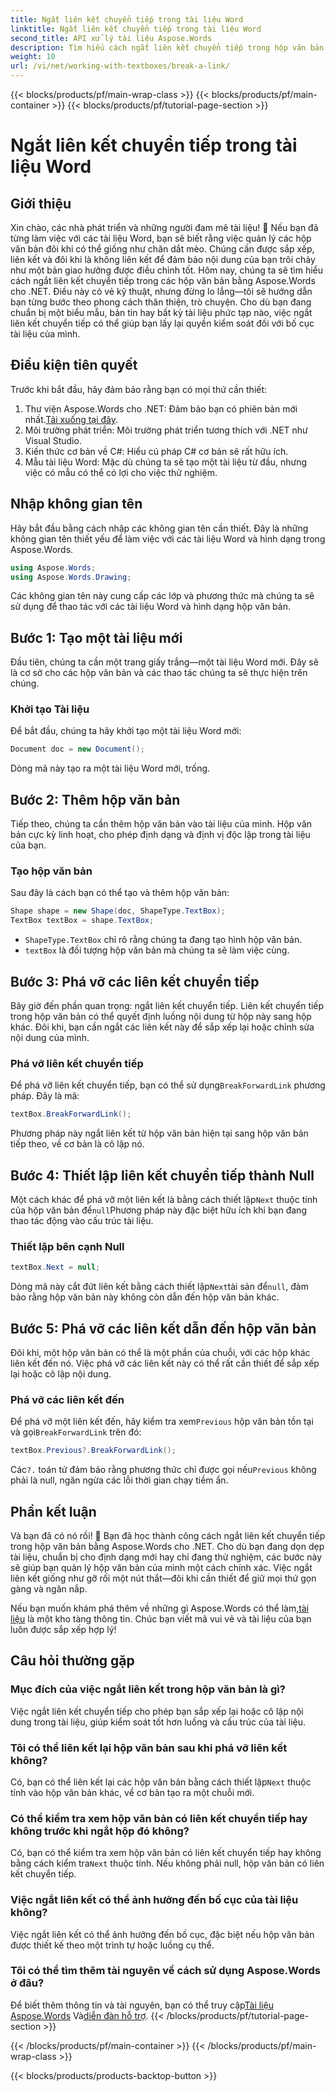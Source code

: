 ```yaml
---
title: Ngắt liên kết chuyển tiếp trong tài liệu Word
linktitle: Ngắt liên kết chuyển tiếp trong tài liệu Word
second_title: API xử lý tài liệu Aspose.Words
description: Tìm hiểu cách ngắt liên kết chuyển tiếp trong hộp văn bản tài liệu Word bằng Aspose.Words cho .NET. Làm theo hướng dẫn của chúng tôi để có trải nghiệm quản lý tài liệu mượt mà hơn.
weight: 10
url: /vi/net/working-with-textboxes/break-a-link/
---
```


{{< blocks/products/pf/main-wrap-class >}}
{{< blocks/products/pf/main-container >}}
{{< blocks/products/pf/tutorial-page-section >}}

# Ngắt liên kết chuyển tiếp trong tài liệu Word


## Giới thiệu

Xin chào, các nhà phát triển và những người đam mê tài liệu! 🌟 Nếu bạn đã từng làm việc với các tài liệu Word, bạn sẽ biết rằng việc quản lý các hộp văn bản đôi khi có thể giống như chăn dắt mèo. Chúng cần được sắp xếp, liên kết và đôi khi là không liên kết để đảm bảo nội dung của bạn trôi chảy như một bản giao hưởng được điều chỉnh tốt. Hôm nay, chúng ta sẽ tìm hiểu cách ngắt liên kết chuyển tiếp trong các hộp văn bản bằng Aspose.Words cho .NET. Điều này có vẻ kỹ thuật, nhưng đừng lo lắng—tôi sẽ hướng dẫn bạn từng bước theo phong cách thân thiện, trò chuyện. Cho dù bạn đang chuẩn bị một biểu mẫu, bản tin hay bất kỳ tài liệu phức tạp nào, việc ngắt liên kết chuyển tiếp có thể giúp bạn lấy lại quyền kiểm soát đối với bố cục tài liệu của mình.

## Điều kiện tiên quyết

Trước khi bắt đầu, hãy đảm bảo rằng bạn có mọi thứ cần thiết:

1.  Thư viện Aspose.Words cho .NET: Đảm bảo bạn có phiên bản mới nhất.[Tải xuống tại đây](https://releases.aspose.com/words/net/).
2. Môi trường phát triển: Môi trường phát triển tương thích với .NET như Visual Studio.
3. Kiến thức cơ bản về C#: Hiểu cú pháp C# cơ bản sẽ rất hữu ích.
4. Mẫu tài liệu Word: Mặc dù chúng ta sẽ tạo một tài liệu từ đầu, nhưng việc có mẫu có thể có lợi cho việc thử nghiệm.

## Nhập không gian tên

Hãy bắt đầu bằng cách nhập các không gian tên cần thiết. Đây là những không gian tên thiết yếu để làm việc với các tài liệu Word và hình dạng trong Aspose.Words.

```csharp
using Aspose.Words;
using Aspose.Words.Drawing;
```

Các không gian tên này cung cấp các lớp và phương thức mà chúng ta sẽ sử dụng để thao tác với các tài liệu Word và hình dạng hộp văn bản.

## Bước 1: Tạo một tài liệu mới

Đầu tiên, chúng ta cần một trang giấy trắng—một tài liệu Word mới. Đây sẽ là cơ sở cho các hộp văn bản và các thao tác chúng ta sẽ thực hiện trên chúng.

### Khởi tạo Tài liệu

Để bắt đầu, chúng ta hãy khởi tạo một tài liệu Word mới:

```csharp
Document doc = new Document();
```

Dòng mã này tạo ra một tài liệu Word mới, trống.

## Bước 2: Thêm hộp văn bản

Tiếp theo, chúng ta cần thêm hộp văn bản vào tài liệu của mình. Hộp văn bản cực kỳ linh hoạt, cho phép định dạng và định vị độc lập trong tài liệu của bạn.

### Tạo hộp văn bản

Sau đây là cách bạn có thể tạo và thêm hộp văn bản:

```csharp
Shape shape = new Shape(doc, ShapeType.TextBox);
TextBox textBox = shape.TextBox;
```

- `ShapeType.TextBox` chỉ rõ rằng chúng ta đang tạo hình hộp văn bản.
- `textBox` là đối tượng hộp văn bản mà chúng ta sẽ làm việc cùng.

## Bước 3: Phá vỡ các liên kết chuyển tiếp

Bây giờ đến phần quan trọng: ngắt liên kết chuyển tiếp. Liên kết chuyển tiếp trong hộp văn bản có thể quyết định luồng nội dung từ hộp này sang hộp khác. Đôi khi, bạn cần ngắt các liên kết này để sắp xếp lại hoặc chỉnh sửa nội dung của mình.

### Phá vỡ liên kết chuyển tiếp

 Để phá vỡ liên kết chuyển tiếp, bạn có thể sử dụng`BreakForwardLink` phương pháp. Đây là mã:

```csharp
textBox.BreakForwardLink();
```

Phương pháp này ngắt liên kết từ hộp văn bản hiện tại sang hộp văn bản tiếp theo, về cơ bản là cô lập nó.

## Bước 4: Thiết lập liên kết chuyển tiếp thành Null

 Một cách khác để phá vỡ một liên kết là bằng cách thiết lập`Next` thuộc tính của hộp văn bản để`null`Phương pháp này đặc biệt hữu ích khi bạn đang thao tác động vào cấu trúc tài liệu.

### Thiết lập bên cạnh Null

```csharp
textBox.Next = null;
```

 Dòng mã này cắt đứt liên kết bằng cách thiết lập`Next`tài sản để`null`, đảm bảo rằng hộp văn bản này không còn dẫn đến hộp văn bản khác.

## Bước 5: Phá vỡ các liên kết dẫn đến hộp văn bản

Đôi khi, một hộp văn bản có thể là một phần của chuỗi, với các hộp khác liên kết đến nó. Việc phá vỡ các liên kết này có thể rất cần thiết để sắp xếp lại hoặc cô lập nội dung.

### Phá vỡ các liên kết đến

 Để phá vỡ một liên kết đến, hãy kiểm tra xem`Previous` hộp văn bản tồn tại và gọi`BreakForwardLink` trên đó:

```csharp
textBox.Previous?.BreakForwardLink();
```

 Các`?.` toán tử đảm bảo rằng phương thức chỉ được gọi nếu`Previous` không phải là null, ngăn ngừa các lỗi thời gian chạy tiềm ẩn.

## Phần kết luận

Và bạn đã có nó rồi! 🎉 Bạn đã học thành công cách ngắt liên kết chuyển tiếp trong hộp văn bản bằng Aspose.Words cho .NET. Cho dù bạn đang dọn dẹp tài liệu, chuẩn bị cho định dạng mới hay chỉ đang thử nghiệm, các bước này sẽ giúp bạn quản lý hộp văn bản của mình một cách chính xác. Việc ngắt liên kết giống như gỡ rối một nút thắt—đôi khi cần thiết để giữ mọi thứ gọn gàng và ngăn nắp. 

 Nếu bạn muốn khám phá thêm về những gì Aspose.Words có thể làm,[tài liệu](https://reference.aspose.com/words/net/) là một kho tàng thông tin. Chúc bạn viết mã vui vẻ và tài liệu của bạn luôn được sắp xếp hợp lý!

## Câu hỏi thường gặp

### Mục đích của việc ngắt liên kết trong hộp văn bản là gì?

Việc ngắt liên kết chuyển tiếp cho phép bạn sắp xếp lại hoặc cô lập nội dung trong tài liệu, giúp kiểm soát tốt hơn luồng và cấu trúc của tài liệu.

### Tôi có thể liên kết lại hộp văn bản sau khi phá vỡ liên kết không?

 Có, bạn có thể liên kết lại các hộp văn bản bằng cách thiết lập`Next` thuộc tính vào hộp văn bản khác, về cơ bản tạo ra một chuỗi mới.

### Có thể kiểm tra xem hộp văn bản có liên kết chuyển tiếp hay không trước khi ngắt hộp đó không?

 Có, bạn có thể kiểm tra xem hộp văn bản có liên kết chuyển tiếp hay không bằng cách kiểm tra`Next` thuộc tính. Nếu không phải null, hộp văn bản có liên kết chuyển tiếp.

### Việc ngắt liên kết có thể ảnh hưởng đến bố cục của tài liệu không?

Việc ngắt liên kết có thể ảnh hưởng đến bố cục, đặc biệt nếu hộp văn bản được thiết kế theo một trình tự hoặc luồng cụ thể.

### Tôi có thể tìm thêm tài nguyên về cách sử dụng Aspose.Words ở đâu?

 Để biết thêm thông tin và tài nguyên, bạn có thể truy cập[Tài liệu Aspose.Words](https://reference.aspose.com/words/net/) Và[diễn đàn hỗ trợ](https://forum.aspose.com/c/words/8).
{{< /blocks/products/pf/tutorial-page-section >}}

{{< /blocks/products/pf/main-container >}}
{{< /blocks/products/pf/main-wrap-class >}}

{{< blocks/products/products-backtop-button >}}
